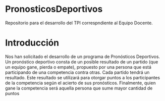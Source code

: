 # PronosticosDeportivos
Repositorio para el desarrollo del TPI  correspndiente al Equipo Docente. 

# Introducción
Nos han solicitado el desarrollo de un programa de Pronósticos Deportivos.
Un pronóstico deportivo consta de un posible resultado de un partido (que un equipo gane, pierda o empate), propuesto por una persona que está participando de una competencia contra otras.
Cada partido tendrá un resultado. Este resultado se utilizará para otorgar puntos a los participantes de la competencia según el acierto de sus pronósticos.
Finalmente, quien gane la competencia será aquella persona que sume mayor cantidad de puntos
